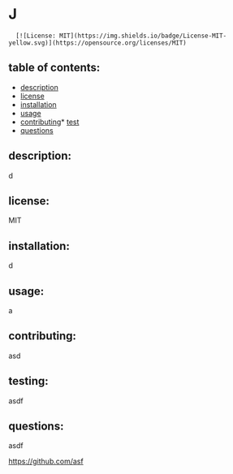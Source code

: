 # J
      [![License: MIT](https://img.shields.io/badge/License-MIT-yellow.svg)](https://opensource.org/licenses/MIT)
## table of contents:
* [description](#description)
* [license ](#license)
* [installation](#installation)
* [usage](#usage)
* [contributing](#contributing)* [test](#testing)
* [questions](#questions)

## description:
d
## license:
MIT
## installation: 
d
## usage: 
a
## contributing: 
asd
## testing: 
asdf
## questions: 
asdf

https://github.com/asf

